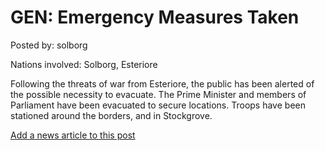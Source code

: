 # GEN: Emergency Measures Taken

Posted by: solborg

Nations involved: Solborg, Esteriore

Following the threats of war from Esteriore, the public has been alerted of the possible necessity to evacuate. The Prime Minister and members of Parliament have been evacuated to secure locations. Troops have been stationed around the borders, and in Stockgrove.

[Add a news article to this post](http://solborg.xyz/rp/admin.php?event=2016-11-15_emergency-measures-taken-solborg)

